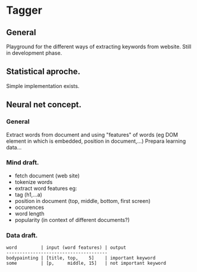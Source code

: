 # Tagger
## General
Playground for the different ways of extracting keywords from website.
Still in development phase.

## Statistical aproche.
Simple implementation exists.

## Neural net concept.
### General
Extract words from document and using "features" of words (eg DOM element in which is embedded, position in document,...)
Prepara learning data...

### Mind draft.

- fetch document (web site)
- tokenize words
- extract word features eg:
 - tag (h1,...a)
 - position in document (top, middle, bottom, first screen)
 - occurences
 - word length
 - popularity (in context of different documents?)

### Data draft.

``` 
word		 | input (word features) | output
--------------------------------------
bodypainting | [title, top,    5]    | important keyword
some		 | [p,     middle, 15]   | not important keyword
```